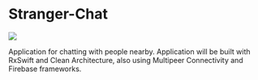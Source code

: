# Stranger-Chat

![](https://travis-ci.org/Limbou/Stranger-Chat.svg?branch=master)

Application for chatting with people nearby. Application will be built with RxSwift and Clean Architecture, also using Multipeer Connectivity and Firebase frameworks.

